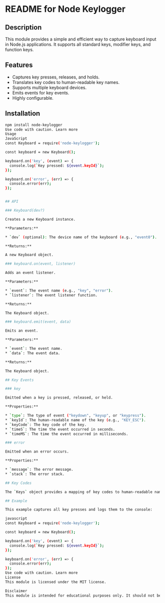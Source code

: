 
# README for Node Keylogger

## Description

This module provides a simple and efficient way to capture keyboard input in Node.js applications. It supports all standard keys, modifier keys, and function keys.

## Features

* Captures key presses, releases, and holds.
* Translates key codes to human-readable key names.
* Supports multiple keyboard devices.
* Emits events for key events.
* Highly configurable.

## Installation

```bash
npm install node-keylogger
Use code with caution. Learn more
Usage
JavaScript
const Keyboard = require('node-keylogger');

const keyboard = new Keyboard();

keyboard.on('key', (event) => {
  console.log(`Key pressed: ${event.keyId}`);
});

keyboard.on('error', (err) => {
  console.error(err);
});


## API

### Keyboard(dev?)

Creates a new Keyboard instance.

**Parameters:**

* `dev` (optional): The device name of the keyboard (e.g., "event0").

**Returns:**

A new Keyboard object.

### keyboard.on(event, listener)

Adds an event listener.

**Parameters:**

* `event`: The event name (e.g., "key", "error").
* `listener`: The event listener function.

**Returns:**

The Keyboard object.

### keyboard.emit(event, data)

Emits an event.

**Parameters:**

* `event`: The event name.
* `data`: The event data.

**Returns:**

The Keyboard object.

## Key Events

### key

Emitted when a key is pressed, released, or held.

**Properties:**

* `type`: The type of event ("keydown", "keyup", or "keypress").
* `keyId`: The human-readable name of the key (e.g., "KEY_ESC").
* `keyCode`: The key code of the key.
* `timeS`: The time the event occurred in seconds.
* `timeMS`: The time the event occurred in milliseconds.

### error

Emitted when an error occurs.

**Properties:**

* `message`: The error message.
* `stack`: The error stack.

## Key Codes

The `Keys` object provides a mapping of key codes to human-readable names. You can access this object through the `keyboard.Keys` property.

## Example

This example captures all key presses and logs them to the console:

javascript
const Keyboard = require('node-keylogger');

const keyboard = new Keyboard();

keyboard.on('key', (event) => {
  console.log(`Key pressed: ${event.keyId}`);
});

keyboard.on('error', (err) => {
  console.error(err);
});
Use code with caution. Learn more
License
This module is licensed under the MIT license.

Disclaimer
This module is intended for educational purposes only. It should not be used for malicious purposes.

